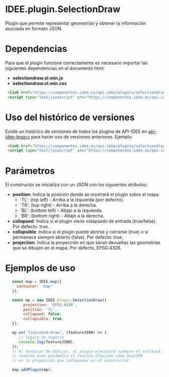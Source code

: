 # IDEE.plugin.SelectionDraw

Plugin que permite representar geometrías y obtener la información asociada en formato JSON.

# Dependencias

Para que el plugin funcione correctamente es necesario importar las siguientes dependencias en el documento html:

- **selectiondraw.ol.min.js**
- **selectiondraw.ol.min.css**


```html
 <link href="https://componentes.idee.es/api-idee/plugins/selectiondraw/selectiondraw.ol.min.css" rel="stylesheet" />
 <script type="text/javascript" src="https://componentes.idee.es/api-idee/plugins/selectiondraw/selectiondraw.ol.min.js"></script>
```

# Uso del histórico de versiones

Existe un histórico de versiones de todos los plugins de API-IDEE en [api-idee-legacy](https://github.com/Desarrollos-IDEE/API-IDEE/tree/master/api-idee-legacy/plugins) para hacer uso de versiones anteriores.
Ejemplo:
```html
 <link href="https://componentes.idee.es/api-idee/plugins/selectiondraw/selectiondraw-1.0.0.ol.min.css" rel="stylesheet" />
 <script type="text/javascript" src="https://componentes.idee.es/api-idee/plugins/selectiondraw/selectiondraw-1.0.0.ol.min.js"></script>
```

# Parámetros

El constructor se inicializa con un JSON con los siguientes atributos:

- **position**: Indica la posición donde se mostrará el plugin sobre el mapa.
  - 'TL': (top left) - Arriba a la izquierda (por defecto).
  - 'TR': (top right) - Arriba a la derecha.
  - 'BL': (bottom left) - Abajo a la izquierda.
  - 'BR': (bottom right) - Abajo a la derecha.
- **collapsed**: Indica si el plugin viene colapsado de entrada (true/false). Por defecto: true.
- **collapsible**: Indica si el plugin puede abrirse y cerrarse (true) o si permanece siempre abierto (false). Por defecto: true.
- **projection**: Indica la proyección en que seran devueltas las geometrías que se dibujen en el mapa. Por defecto, EPSG:4326.

# Ejemplos de uso

```javascript
   const map = IDEE.map({
     container: 'map'
   });

   const mp = new IDEE.plugin.SelectionDraw({
        projection: 'EPSG:4326',
        position: 'TL',
        collapsed: false,
        collapsible: true,
   });

   mp.on('finisihed:draw', (featureJSON) => {
      // lógica de negocio
      console.log(featureJSON);
   });
   // Al terminar de dibujar, el plugin ejecutará siempre el callback anterior,
   // tomando como parámetro el feature dibujado como GeoJSON
   // en la proyección que indiquemos en el constructor.

   map.addPlugin(mp);
```
